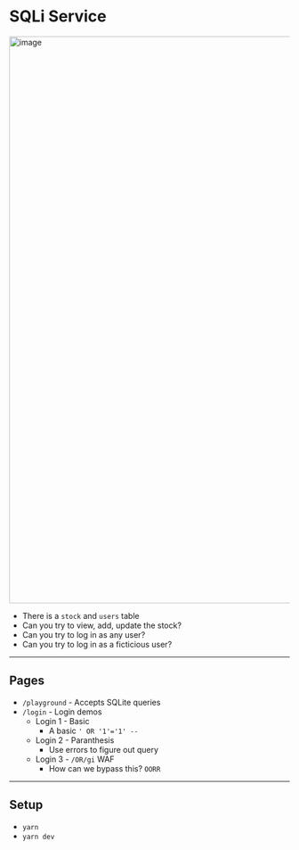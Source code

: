 # SQLi Service

<img width="1017" alt="image" src="https://user-images.githubusercontent.com/1159091/224514606-cdd51477-e712-4116-9cbb-93add319050e.png">

* There is a `stock` and `users` table
* Can you try to view, add, update the stock?
* Can you try to log in as any user?
* Can you try to log in as a ficticious user?

---

## Pages

* `/playground` - Accepts SQLite queries
* `/login` - Login demos
  * Login 1 - Basic
    * A basic `' OR '1'='1' -- `
  * Login 2 - Paranthesis
    * Use errors to figure out query
  * Login 3 - `/OR/gi` WAF
    * How can we bypass this? `OORR`

---

## Setup

* `yarn`
* `yarn dev`
